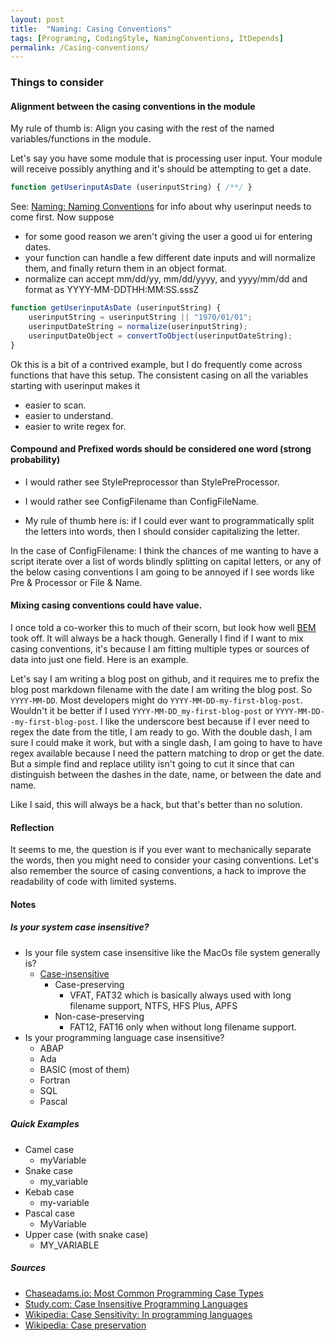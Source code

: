 ```yaml
---
layout: post
title:  "Naming: Casing Conventions"
tags: [Programing, CodingStyle, NamingConventions, ItDepends]
permalink: /Casing-conventions/
---
```


### Things to consider
#### Alignment between the casing conventions in the module
My rule of thumb is: Align you casing with the rest of the named variables/functions in the module.

Let's say you have some module that is processing user input.  Your module will receive possibly anything and it's should be attempting to get a date.
```javascript
function getUserinputAsDate (userinputString) { /**/ }
```
See: [Naming: Naming Conventions](/naming-conventions) for info about why userinput needs to come first. 
Now suppose 
- for some good reason we aren't giving the user a good ui for entering dates.
- your function can handle a few different date inputs and will normalize them, and finally return them in an object format.
- normalize can accept mm/dd/yy, mm/dd/yyyy, and yyyy/mm/dd and format as YYYY-MM-DDTHH:MM:SS.sssZ
```javascript
function getUserinputAsDate (userinputString) {
	userinputString = userinputString || "1970/01/01";
	userinputDateString = normalize(userinputString);
	userinputDateObject = convertToObject(userinputDateString);
}
```

Ok this is a bit of a contrived example, but I do frequently come across functions that have this setup.  The consistent casing on all the variables starting with userinput makes it 
- easier to scan. 
- easier to understand.
- easier to write regex for.

#### Compound and Prefixed words should be considered one word (strong probability)
- I would rather see StylePreprocessor than StylePreProcessor.
- I would rather see ConfigFilename than ConfigFileName.

- My rule of thumb here is: if I could ever want to programmatically split the letters into words, then I should consider capitalizing the letter. 

In the case of ConfigFilename: I think the chances of me wanting to have a script iterate over a list of words blindly splitting on capital letters, or any of the below casing conventions I am going to be annoyed if I see words like Pre & Processor or File & Name.

#### Mixing casing conventions could have value.
I once told a co-worker this to much of their scorn, but look how well [BEM](http://getbem.com/naming/) took off.  It will always be a hack though.  Generally I find if I want to mix casing conventions, it's because I am fitting multiple types or sources of data into just one field.  Here is an example.

Let's say I am writing a blog post on github, and it requires me to prefix the blog post markdown filename with the date I am writing the blog post. So `YYYY-MM-DD`.  Most developers might do `YYYY-MM-DD-my-first-blog-post`.  Wouldn't it be better if I used `YYYY-MM-DD_my-first-blog-post` or `YYYY-MM-DD--my-first-blog-post`.  I like the underscore best because if I ever need to regex the date from the title, I am ready to go.  With the double dash, I am sure I could make it work, but with a single dash, I am going to have to have regex available because I need the pattern matching to drop or get the date. But a simple find and replace utility isn't going to cut it since that can distinguish between the dashes in the date, name, or between the date and name.  

Like I said, this will always be a hack, but that's better than no solution.

#### Reflection
It seems to me, the question is if you ever want to mechanically separate the words, then you might need to consider your casing conventions.  Let's also remember the source of casing conventions, a hack to improve the readability of code with limited systems.

#### Notes

##### Is your system case insensitive?
  - Is your file system case insensitive like the MacOs file system generally is?
    - [Case-insensitive](https://en.wikipedia.org/wiki/Case_preservation)
      - Case-preserving 
        - VFAT, FAT32 which is basically always used with long filename support, NTFS, HFS Plus, APFS 
      - Non-case-preserving 
        - FAT12, FAT16 only when without long filename support. 
  - Is your programming language case insensitive?
    - ABAP
    - Ada
    - BASIC (most of them)
    - Fortran
    - SQL
    - Pascal


##### Quick Examples
- Camel case
  - myVariable
- Snake case
  - my_variable
- Kebab case
  - my-variable
- Pascal case
  - MyVariable
- Upper case (with snake case)
  - MY_VARIABLE

##### Sources
 - [Chaseadams.io: Most Common Programming Case Types](https://chaseadams.io/posts/most-common-programming-case-types/)
 - [Study.com: Case Insensitive Programming Languages](https://study.com/academy/lesson/case-insensitive-programming-languages.html)
 - [Wikipedia: Case Sensitivity: In programming languages](https://en.wikipedia.org/wiki/Case_sensitivity#In_programming_languages)
 - [Wikipedia: Case preservation](https://en.wikipedia.org/wiki/Case_preservation)
